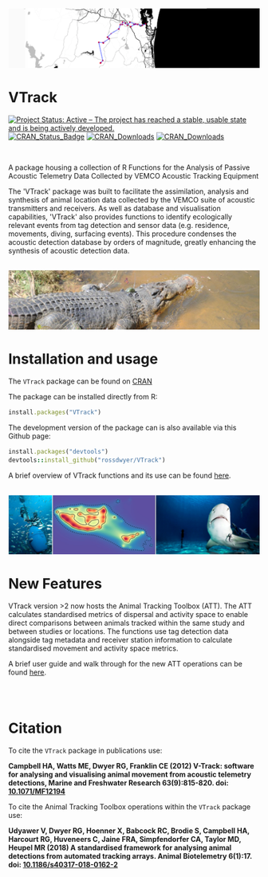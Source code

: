 
<img src="vignettes/images/banner1.png"/>

# VTrack

[![Project Status: Active – The project has reached a stable, usable state and is being actively developed.](http://www.repostatus.org/badges/latest/active.svg)](http://www.repostatus.org/#active)
[![CRAN_Status_Badge](http://www.r-pkg.org/badges/version/VTrack)](https://cran.r-project.org/package=VTrack)
[![CRAN_Downloads](http://cranlogs.r-pkg.org/badges/VTrack)](http://www.r-pkg.org/pkg/VTrack)
[![CRAN_Downloads](http://cranlogs.r-pkg.org/badges/grand-total/VTrack)](http://r-pkg.org/pkg/VTrack)

<br>

A package housing a collection of R Functions for the Analysis of Passive Acoustic Telemetry Data Collected by VEMCO Acoustic Tracking Equipment

The 'VTrack' package was built to facilitate the assimilation, analysis and synthesis of animal location data collected by the VEMCO suite of acoustic transmitters and receivers. As well as database and visualisation capabilities, 'VTrack' also provides functions to identify ecologically relevant events from tag detection and sensor data (e.g. residence, movements, diving, surfacing events). This procedure condenses the acoustic detection database by orders of magnitude, greatly enhancing the synthesis of acoustic detection data.

<br>
<img src="vignettes/images/banner2.png"/>

# Installation and usage

The `VTrack` package can be found on [CRAN](https://cran.r-project.org/web/packages/VTrack/index.html)

The package can be installed directly from R:
```ruby
install.packages("VTrack")
```

The development version of the package can is also available via this Github page:
```ruby
install.packages("devtools")
devtools::install_github("rossdwyer/VTrack")
```

A brief overview of VTrack functions and its use can be found [here](https://www.uq.edu.au/eco-lab/animal-tracking-workshop-notes).

<br>
<img src="vignettes/images/banner3.png"/>

# New Features

VTrack version >2 now hosts the Animal Tracking Toolbox (ATT). The ATT calculates standardised metrics of dispersal and activity space to enable direct comparisons between animals tracked within the same study and between studies or locations. The functions use tag detection data alongside tag metadata and receiver station information to calculate standardised movement and activity space metrics. 

A brief user guide and walk through for the new ATT operations can be found [here](http://vinayudyawer.github.io/ATT/docs/ATT_Vignette.html).


<br>
<br>

# Citation

To cite the `VTrack` package in publications use:

**Campbell HA, Watts ME, Dwyer RG, Franklin CE (2012) V-Track: software for analysing and visualising animal movement from acoustic telemetry detections, Marine and Freshwater Research 63(9):815-820. doi: [10.1071/MF12194](http://www.dx.doi.org/10.1071/MF12194)**

To cite the Animal Tracking Toolbox operations within the `VTrack` package use:

**Udyawer V, Dwyer RG, Hoenner X, Babcock RC, Brodie S, Campbell HA, Harcourt RG, Huveneers C, Jaine FRA, Simpfendorfer CA, Taylor MD, Heupel MR (2018) A standardised framework for analysing animal detections from automated tracking arrays. Animal Biotelemetry 6(1):17. doi: [10.1186/s40317-018-0162-2](http://www.dx.doi.org/10.1186/s40317-018-0162-2)**





